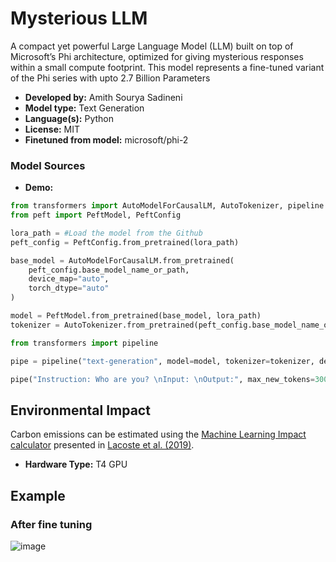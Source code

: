 # Mysterious LLM
A compact yet powerful Large Language Model (LLM) built on top of Microsoft’s Phi architecture, optimized for giving mysterious responses within a small compute footprint. This model represents a fine-tuned variant of the Phi series with upto 2.7 Billion Parameters

- **Developed by:** Amith Sourya Sadineni
- **Model type:** Text Generation
- **Language(s):** Python
- **License:** MIT
- **Finetuned from model:** microsoft/phi-2

### Model Sources

<!-- Provide the basic links for the model. -->

- **Demo:**
```python
from transformers import AutoModelForCausalLM, AutoTokenizer, pipeline
from peft import PeftModel, PeftConfig

lora_path = #Load the model from the Github
peft_config = PeftConfig.from_pretrained(lora_path)

base_model = AutoModelForCausalLM.from_pretrained(
    peft_config.base_model_name_or_path,
    device_map="auto",
    torch_dtype="auto"
)

model = PeftModel.from_pretrained(base_model, lora_path)
tokenizer = AutoTokenizer.from_pretrained(peft_config.base_model_name_or_path)

from transformers import pipeline

pipe = pipeline("text-generation", model=model, tokenizer=tokenizer, device_map = "auto")

pipe("Instruction: Who are you? \nInput: \nOutput:", max_new_tokens=300, do_sample=True, temperature=0.9, top_p=0.95)
```

## Environmental Impact

<!-- Total emissions (in grams of CO2eq) and additional considerations, such as electricity usage, go here. Edit the suggested text below accordingly -->

Carbon emissions can be estimated using the [Machine Learning Impact calculator](https://mlco2.github.io/impact#compute) presented in [Lacoste et al. (2019)](https://arxiv.org/abs/1910.09700).

- **Hardware Type:** T4 GPU

## Example
### After fine tuning
![image](https://github.com/user-attachments/assets/dd77d6dd-9f5a-46a2-905c-f6c41c10fc6c)


